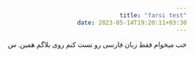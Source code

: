 ```yaml
---
title: "farsi test"
date: 2023-05-14T19:20:11+03:30
---
```


<style> body{font-family: 'Vazir'; text-align: right;} </style>
خب میخوام فقط زبان فارسی رو تست کنم روی بلاگم همین.
س
